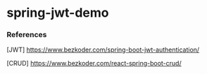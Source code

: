 # spring-jwt-demo

### References
[JWT]
https://www.bezkoder.com/spring-boot-jwt-authentication/

[CRUD]
https://www.bezkoder.com/react-spring-boot-crud/